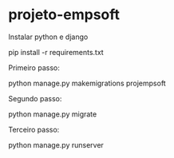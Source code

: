 # projeto-empsoft

Instalar python e django

pip install -r requirements.txt 

Primeiro passo:

  python manage.py makemigrations projempsoft
  
Segundo passo:

  python manage.py migrate
  
Terceiro passo:

  python manage.py runserver
  
  
